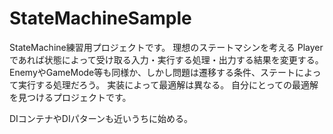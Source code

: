 # StateMachineSample

StateMachine練習用プロジェクトです。
理想のステートマシンを考える
Playerであれば状態によって受け取る入力・実行する処理・出力する結果を変更する。
EnemyやGameMode等も同様か、しかし問題は遷移する条件、ステートによって実行する処理だろう。
実装によって最適解は異なる。
自分にとっての最適解を見つけるプロジェクトです。

DIコンテナやDIパターンも近いうちに始める。

